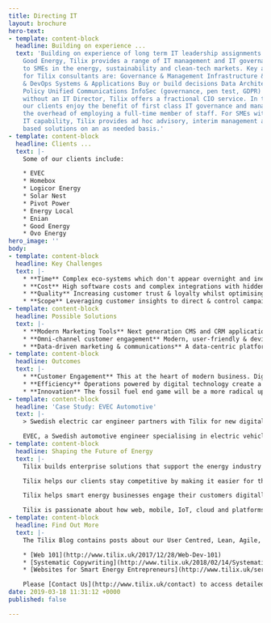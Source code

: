 ```yaml
---
title: Directing IT
layout: brochure
hero-text:
- template: content-block
  headline: Building on experience ...
  text: 'Building on experience of long term IT leadership assignments with Ovo and
    Good Energy, Tilix provides a range of IT management and IT governance services
    to SMEs in the energy, sustainability and clean-tech markets. Key areas of focus
    for Tilix consultants are: Governance & Management Infrastructure & Service Desk
    & DevOps Systems & Applications Buy or build decisions Data Architecture & Retention
    Policy Unified Communications InfoSec (governance, pen test, GDPR) For organisations
    without an IT Director, Tilix offers a fractional CIO service. In these cases,
    our clients enjoy the benefit of first class IT governance and management without
    the overhead of employing a full-time member of staff. For SMEs with an in-house
    IT capability, Tilix provides ad hoc advisory, interim management and project
    based solutions on an as needed basis.'
- template: content-block
  headline: Clients ...
  text: |-
    Some of our clients include:

    * EVEC
    * Homebox
    * Logicor Energy
    * Solar Nest
    * Pivot Power
    * Energy Local
    * Enian
    * Good Energy
    * Ovo Energy
hero_image: ''
body:
- template: content-block
  headline: Key Challenges
  text: |-
    * **Time** Complex eco-systems which don't appear overnight and inefficient marketing processes that take too much effort.
    * **Cost** High software costs and complex integrations with hidden technical debt.
    * **Quality** Increasing customer trust & loyalty whilst optimising engagement rates.
    * **Scope** Leveraging customer insights to direct & control campaigns which strengthen customer relationships.
- template: content-block
  headline: Possible Solutions
  text: |-
    * **Modern Marketing Tools** Next generation CMS and CRM applications enabling a fully digital experience with all relevant management information easily accessible.
    * **Omni-channel customer engagement** Modern, user-friendly & device independent digital customer interfaces that handle multiple customer touch points.
    * **Data-driven marketing & communications** A data-centric platform that uses customer insights to target compelling communication and offers.
- template: content-block
  headline: Outcomes
  text: |-
    * **Customer Engagement** This at the heart of modern business. Digital is changing the game with new rules and possibilities that were unimaginable a few years ago.
    * **Efficiency** Operations powered by digital technology create a competitive advantage through superior productivity, innovation and agility.
    * **Innovation** The fossil fuel end game will be a more radical upheaval than we have seen in retail, music, newspapers, and finance. Digital enterprises are in pole position to challenge current business models in the global energy system.
- template: content-block
  headline: 'Case Study: EVEC Automotive'
  text: |-
    > Swedish electric car engineer partners with Tilix for new digital business systems.

    EVEC, a Swedish automotive engineer specialising in electric vehicles chose Tilix to transform its digital business systems. The solution includes a new mobile friendly website coupled with Forestry CMS, Hubspot CRM and MailChimp campaign management. [Read more.](http://www.tilix.uk/2018/09/28/evec-chooses-tilix)
- template: content-block
  headline: Shaping the Future of Energy
  text: |-
    Tilix builds enterprise solutions that support the energy industry address challenges and opportunities in customer engagement and running the back office.

    Tilix helps our clients stay competitive by making it easier for them to understand, control and access digital ways of marketing and innovating. By doing so, we accelerate the transition into an energy system that is cheap, clean and cheerful.

    Tilix helps smart energy businesses engage their customers digitally by using web, email, social and mobile combined with data-driven, targeted communication.

    Tilix is passionate about how web, mobile, IoT, cloud and platforms can be leveraged to transform customer experiences, back office processes and business models in the energy sector.
- template: content-block
  headline: Find Out More
  text: |-
    The Tilix Blog contains posts about our User Centred, Lean, Agile, Partnership Focussed and Open Source approach to Digital Engineering. For example:

    * [Web 101](http://www.tilix.uk/2017/12/28/Web-Dev-101)
    * [Systematic Copywriting](http://www.tilix.uk/2018/02/14/Systematic-Copywriting)
    * [Websites for Smart Energy Entrepreneurs](http://www.tilix.uk/services/2018/04/28/new-venture-website-design)

    Please [Contact Us](http://www.tilix.uk/contact) to access detailed papers, case studies, reference architectures and examples of a variety of digital engineering artefacts.
date: 2019-03-18 11:31:12 +0000
published: false

---
```

